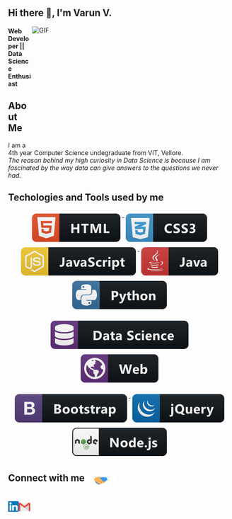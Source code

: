 ## Hi there 👋, I'm Varun V. 

<img align="right" height="270px" width="450px" alt="GIF" src="https://miro.medium.com/max/1360/0*gqO3slLmGb4mUeje.gif" />

<h4>Web Developer || Data Science Enthusiast</h4>

## About Me

I am a 4th year Computer Science undegraduate from VIT, Vellore.
<br>
<em>The reason behind my high curiosity in Data Science is because I am fascinated by the way data can give answers to the questions we never had.</em>

## Techologies and Tools used by me

<p align="center">
  <a href="#">
    <img src="Assets/dev/languages/html.svg" alt="html" style="vertical-align:top; margin:6px 4px">
  </a> 
 <a href="#">
    <img src="Assets/dev/languages/css3.svg" alt="css3" style="vertical-align:top; margin:6px 4px">
  </a> 
 <a href="#">
    <img src="Assets/dev/languages/js.svg" alt="js" style="vertical-align:top; margin:6px 4px">
  </a> 
  <a href="#">
    <img src="Assets/dev/languages/java.svg" alt="java" style="vertical-align:top; margin:6px 4px">
  </a>  
  <a href="#">
    <img src="Assets/dev/languages/python.svg" alt="python" style="vertical-align:top; margin:6px 4px">
  </a> 
</p>

<p align="center">
  <a href="#">
    <img src="Assets/dev/misc/datascience.svg" alt="datascience" style="vertical-align:top; margin:6px 4px">
  </a> 
  <a href="#">
    <img src="Assets/dev/misc/web.svg" alt="web" style="vertical-align:top; margin:6px 4px">
  </a> 
</p>
<p align="center">
  <a href="#">
    <img src="Assets/dev/frameworks/bootstrap.svg" alt="bootstrap" style="vertical-align:top; margin:6px 4px">
  </a> 
  <a href="#">
    <img src="Assets/dev/frameworks/jquery.svg" alt="jquery" style="vertical-align:top; margin:6px 4px">
  </a> 
  <a href="#">
    <img src="Assets/dev/frameworks/nodejs.svg" alt="nodejs" style="vertical-align:top; margin:6px 4px">
  </a> 
</p>

<h2>Connect with me<img align="center" src="https://github.com/VarunV991/VarunV991/blob/master/Assets/Handshake.gif" height="33px" /></h2> 
   <div align='center'> 
  <br>

  <a href="https://www.linkedin.com/in/varun-v-21920b147/">
    <img align="left" alt="Varun | Linkedin" width="24px" src="https://github.com/VarunV991/VarunV991/blob/master/Assets/Linkedin.svg" />
  </a>
  <a href="mailto:varunmumbai99@gmail.com">
    <img align="left" alt="Varun | Gmail" width="26px" src="https://github.com/VarunV991/VarunV991/blob/master/Assets/Gmail.svg" />
  </a>
<br>
</div>
